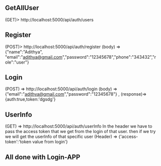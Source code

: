 ## GetAllUser

(GET)> http://localhost:5000/api/auth/users

## Register

(POST)> http://localhost:5000/api/auth/register
(body) => {"name":"Adithya", "email":"adithya@gmail.com","password":"12345678","phone":"343432","role":"user"}

## Login

(POST) => http://localhost:5000/api/auth/login
(body) => {"email":"adithya@gmail.com","password":"12345678"} , (response)=> {auth:true,token:'dgsdg'}

## UserInfo

(GET) => http://localhost:5000/api/auth/userInfo
In the header we have to pass the access token that we get from the login of that user. then if we try we will get the userInfo of that specific user
(Header) => {'access-token':'token value from login'}

## All done with Login-APP
